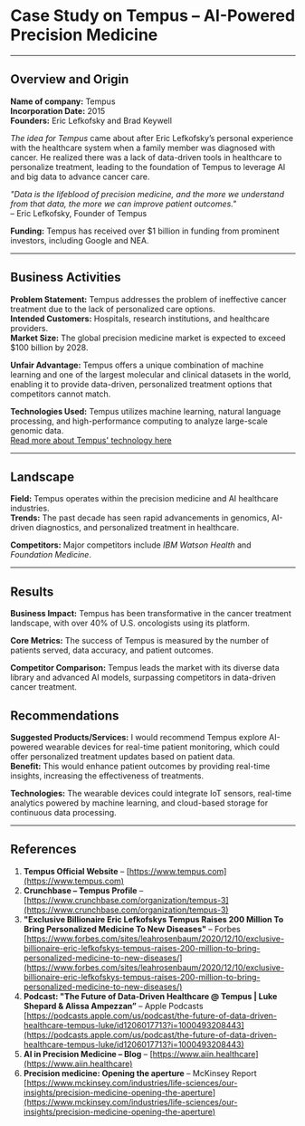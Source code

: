 # **Case Study on Tempus – AI-Powered Precision Medicine**

---

## **Overview and Origin**

**Name of company:** Tempus  
**Incorporation Date:** 2015  
**Founders:** Eric Lefkofsky and Brad Keywell

*The idea for Tempus* came about after Eric Lefkofsky’s personal experience with the healthcare system when a family member was diagnosed with cancer. He realized there was a lack of data-driven tools in healthcare to personalize treatment, leading to the foundation of Tempus to leverage AI and big data to advance cancer care.

*"Data is the lifeblood of precision medicine, and the more we understand from that data, the more we can improve patient outcomes."*  
– Eric Lefkofsky, Founder of Tempus

**Funding:** Tempus has received over $1 billion in funding from prominent investors, including Google and NEA.

---

## **Business Activities**

**Problem Statement:** Tempus addresses the problem of ineffective cancer treatment due to the lack of personalized care options.  
**Intended Customers:** Hospitals, research institutions, and healthcare providers.  
**Market Size:** The global precision medicine market is expected to exceed $100 billion by 2028\.

**Unfair Advantage:** Tempus offers a unique combination of machine learning and one of the largest molecular and clinical datasets in the world, enabling it to provide data-driven, personalized treatment options that competitors cannot match.

**Technologies Used:** Tempus utilizes machine learning, natural language processing, and high-performance computing to analyze large-scale genomic data.  
[Read more about Tempus' technology here](https://www.tempus.com)

---

## **Landscape**

**Field:** Tempus operates within the precision medicine and AI healthcare industries.  
**Trends:** The past decade has seen rapid advancements in genomics, AI-driven diagnostics, and personalized treatment in healthcare.

**Competitors:** Major competitors include *IBM Watson Health* and *Foundation Medicine*.

---

## **Results**

**Business Impact:** Tempus has been transformative in the cancer treatment landscape, with over 40% of U.S. oncologists using its platform.

**Core Metrics:** The success of Tempus is measured by the number of patients served, data accuracy, and patient outcomes.

**Competitor Comparison:** Tempus leads the market with its diverse data library and advanced AI models, surpassing competitors in data-driven cancer treatment.

## **Recommendations**

**Suggested Products/Services:** I would recommend Tempus explore AI-powered wearable devices for real-time patient monitoring, which could offer personalized treatment updates based on patient data.  
**Benefit:** This would enhance patient outcomes by providing real-time insights, increasing the effectiveness of treatments.

**Technologies:** The wearable devices could integrate IoT sensors, real-time analytics powered by machine learning, and cloud-based storage for continuous data processing.

---

## **References**

1. **Tempus Official Website** – [https://www.tempus.com](https://www.tempus.com)  
2. **Crunchbase – Tempus Profile** – [https://www.crunchbase.com/organization/tempus-3](https://www.crunchbase.com/organization/tempus-3)  
3. **"Exclusive Billionaire Eric Lefkofskys Tempus Raises 200 Million To Bring Personalized Medicine To New Diseases"** – Forbes  
   [https://www.forbes.com/sites/leahrosenbaum/2020/12/10/exclusive-billionaire-eric-lefkofskys-tempus-raises-200-million-to-bring-personalized-medicine-to-new-diseases/](https://www.forbes.com/sites/leahrosenbaum/2020/12/10/exclusive-billionaire-eric-lefkofskys-tempus-raises-200-million-to-bring-personalized-medicine-to-new-diseases/)  
4. **Podcast: "The Future of Data-Driven Healthcare @ Tempus | Luke Shepard & Alissa Ampezzan”** – Apple Podcasts  
   [https://podcasts.apple.com/us/podcast/the-future-of-data-driven-healthcare-tempus-luke/id1206017713?i=1000493208443](https://podcasts.apple.com/us/podcast/the-future-of-data-driven-healthcare-tempus-luke/id1206017713?i=1000493208443)  
5. **AI in Precision Medicine – Blog** – [https://www.aiin.healthcare](https://www.aiin.healthcare)  
6. **Precision medicine: Opening the aperture** – McKinsey Report  
   [https://www.mckinsey.com/industries/life-sciences/our-insights/precision-medicine-opening-the-aperture](https://www.mckinsey.com/industries/life-sciences/our-insights/precision-medicine-opening-the-aperture)

